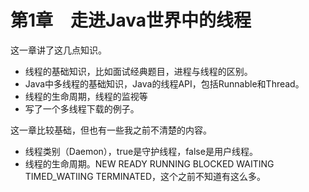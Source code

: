 # 第1章　走进Java世界中的线程

这一章讲了这几点知识。

- 线程的基础知识，比如面试经典题目，进程与线程的区别。
- Java中多线程的基础知识，Java的线程API，包括Runnable和Thread。
- 线程的生命周期，线程的监视等
- 写了一个多线程下载的例子。

这一章比较基础，但也有一些我之前不清楚的内容。

- 线程类别（Daemon），true是守护线程，false是用户线程。
- 线程的生命周期。NEW READY RUNNING BLOCKED WAITING TIMED_WATIING TERMINATED，这个之前不知道有这么多。
